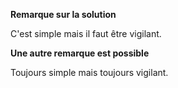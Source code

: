 
**Remarque sur la solution**

C'est simple mais il faut être vigilant.

**Une autre remarque est possible**

Toujours simple mais toujours vigilant.
